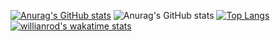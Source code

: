 [![Anurag's GitHub stats](https://github-readme-stats.vercel.app/api?usernae=noahinja100)](https://github.com/anuraghazra/github-readme-stats)
![Anurag's GitHub stats](https://github-readme-stats.vercel.app/api?username=noahninja100&show_icons=true&theme=dark)
[![Top Langs](https://github-readme-stats.vercel.app/api/top-langs/?username=noahninja100&layout=compact)](https://github.com/anuraghazra/github-readme-stats)
[![willianrod's wakatime stats](https://github-readme-stats.vercel.app/api/wakatime?username=noahninja100)](https://github.com/anuraghazra/github-readme-stats)
